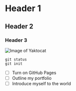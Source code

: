 # Header 1
## Header 2
### Header 3
![Image of Yaktocat](https://octodex.github.com/images/yaktocat.png)
```
git status
git init
```
- [ ] Turn on GitHub Pages 
- [ ] Outline my portfolio
- [ ] Introduce myself to the world
